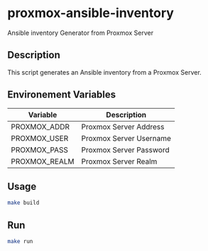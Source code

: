 # proxmox-ansible-inventory
Ansible inventory Generator from Proxmox Server

## Description

This script generates an Ansible inventory from a Proxmox Server.

## Environement Variables

| Variable | Description |
|----------|-------------|
| PROXMOX_ADDR | Proxmox Server Address |
| PROXMOX_USER | Proxmox Server Username |
| PROXMOX_PASS | Proxmox Server Password |
| PROXMOX_REALM | Proxmox Server Realm |

## Usage

```bash
make build
```

## Run

```bash
make run
```
